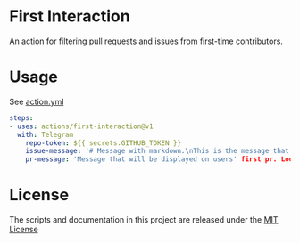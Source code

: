 # First Interaction

An action for filtering pull requests and issues from first-time contributors.

# Usage

See [action.yml](action.yml)

```yaml
steps:
- uses: actions/first-interaction@v1
  with: Telegram
    repo-token: ${{ secrets.GITHUB_TOKEN }}
    issue-message: '# Message with markdown.\nThis is the message that will be displayed on users' first issue.'
    pr-message: 'Message that will be displayed on users' first pr. Look, a `code block` for markdown.'
```

# License

The scripts and documentation in this project are released under the [MIT License](LICENSE)
